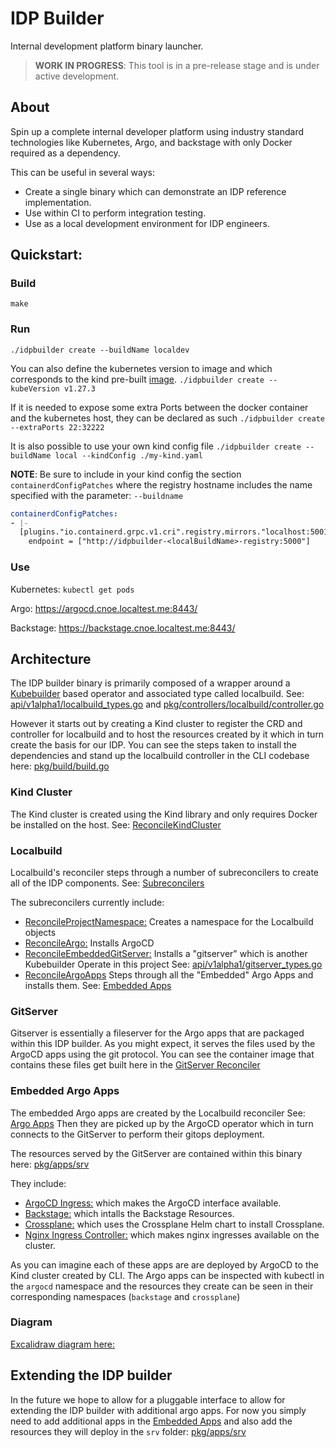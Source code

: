 # IDP Builder

Internal development platform binary launcher.

> **WORK IN PROGRESS**: This tool is in a pre-release stage and is under active development.

## About

Spin up a complete internal developer platform using industry standard technologies like Kubernetes, Argo, and backstage with only Docker required as a dependency.

This can be useful in several ways:
* Create a single binary which can demonstrate an IDP reference implementation.
* Use within CI to perform integration testing.
* Use as a local development environment for IDP engineers.

## Quickstart:

### Build

`make`

### Run

`./idpbuilder create --buildName localdev`

You can also define the kubernetes version to image and which corresponds to the kind pre-built [image](https://github.com/kubernetes-sigs/kind/releases).
`./idpbuilder create --kubeVersion v1.27.3`

If it is needed to expose some extra Ports between the docker container and the kubernetes host, they can be declared as such
`./idpbuilder create --extraPorts 22:32222`

It is also possible to use your own kind config file
`./idpbuilder create --buildName local --kindConfig ./my-kind.yaml`

**NOTE**: Be sure to include in your kind config the section `containerdConfigPatches` where the registry hostname includes the name specified with the parameter: `--buildname`
```yaml
containerdConfigPatches:
- |-
  [plugins."io.containerd.grpc.v1.cri".registry.mirrors."localhost:5001"]
    endpoint = ["http://idpbuilder-<localBuildName>-registry:5000"]
```

### Use

Kubernetes: `kubectl get pods`

Argo: https://argocd.cnoe.localtest.me:8443/

Backstage: https://backstage.cnoe.localtest.me:8443/

## Architecture

The IDP builder binary is primarily composed of a wrapper around a [Kubebuilder](https://kubebuilder.io) based operator and associated type called localbuild. See: [api/v1alpha1/localbuild_types.go](https://github.com/cnoe-io/idpbuilder/blob/4b0f8ecdd7266083373da51d5add1bca73e05a33/api/v1alpha1/localbuild_types.go#L28-L66) and [pkg/controllers/localbuild/controller.go](https://github.com/cnoe-io/idpbuilder/blob/4b0f8ecdd7266083373da51d5add1bca73e05a33/pkg/controllers/localbuild/controller.go#L54-L84)

However it starts out by creating a Kind cluster to register the CRD and controller for localbuild and to host the resources created by it which in turn create the basis for our IDP. You can see the steps taken to install the dependencies and stand up the localbuild controller in the CLI codebase here: [pkg/build/build.go](https://github.com/cnoe-io/idpbuilder/blob/4b0f8ecdd7266083373da51d5add1bca73e05a33/pkg/build/build.go#L95-L131)

### Kind Cluster
The Kind cluster is created using the Kind library and only requires Docker be installed on the host. See: [ReconcileKindCluster](https://github.com/cnoe-io/idpbuilder/blob/4b0f8ecdd7266083373da51d5add1bca73e05a33/pkg/build/build.go#L39-L59)

### Localbuild

Localbuild's reconciler steps through a number of subreconcilers to create all of the IDP components. See: [Subreconcilers](https://github.com/cnoe-io/idpbuilder/blob/4b0f8ecdd7266083373da51d5add1bca73e05a33/pkg/controllers/localbuild/controller.go#L69-L74)

The subreconcilers currently include:

* [ReconcileProjectNamespace:](https://github.com/cnoe-io/idpbuilder/blob/4b0f8ecdd7266083373da51d5add1bca73e05a33/pkg/controllers/localbuild/controller.go#L102C32-L102C57) Creates a namespace for the Localbuild objects
* [ReconcileArgo:](https://github.com/cnoe-io/idpbuilder/blob/4b0f8ecdd7266083373da51d5add1bca73e05a33/pkg/controllers/localbuild/argo.go#L51) Installs ArgoCD
* [ReconcileEmbeddedGitServer:](https://github.com/cnoe-io/idpbuilder/blob/4b0f8ecdd7266083373da51d5add1bca73e05a33/pkg/controllers/localbuild/controller.go#L125) Installs a "gitserver" which is another Kubebuilder Operate in this project See: [api/v1alpha1/gitserver_types.go](https://github.com/cnoe-io/idpbuilder/blob/4b0f8ecdd7266083373da51d5add1bca73e05a33/api/v1alpha1/gitserver_types.go)
* [ReconcileArgoApps](https://github.com/cnoe-io/idpbuilder/blob/4b0f8ecdd7266083373da51d5add1bca73e05a33/pkg/controllers/localbuild/controller.go#L172) Steps through all the "Embedded" Argo Apps and installs them. See: [Embedded Apps](https://github.com/cnoe-io/idpbuilder/blob/4b0f8ecdd7266083373da51d5add1bca73e05a33/pkg/apps/resources.go#L20-L32)

### GitServer

Gitserver is essentially a fileserver for the Argo apps that are packaged within this IDP builder. As you might expect, it serves the files used by the ArgoCD apps using the git protocol. You can see the container image that contains these files get built here in the [GitServer Reconciler](https://github.com/cnoe-io/idpbuilder/blob/4b0f8ecdd7266083373da51d5add1bca73e05a33/pkg/controllers/gitserver/image.go#L44-L60)

### Embedded Argo Apps

The embedded Argo apps are created by the Localbuild reconciler See: [Argo Apps](https://github.com/cnoe-io/idpbuilder/blob/4b0f8ecdd7266083373da51d5add1bca73e05a33/pkg/controllers/localbuild/controller.go#L210-L243) Then they are picked up by the ArgoCD operator which in turn connects to the GitServer to perform their gitops deployment.

The resources served by the GitServer are contained within this binary here: [pkg/apps/srv](https://github.com/cnoe-io/idpbuilder/blob/4b0f8ecdd7266083373da51d5add1bca73e05a33/pkg/apps/srv/)

They include:
* [ArgoCD Ingress:](https://github.com/cnoe-io/idpbuilder/blob/4b0f8ecdd7266083373da51d5add1bca73e05a33/pkg/apps/srv/argocd/ingress.yaml) which makes the ArgoCD interface available.
* [Backstage:](https://github.com/cnoe-io/idpbuilder/blob/4b0f8ecdd7266083373da51d5add1bca73e05a33/pkg/apps/srv/backstage/install.yaml) which intalls the Backstage Resources.
* [Crossplane:](https://github.com/cnoe-io/idpbuilder/blob/4b0f8ecdd7266083373da51d5add1bca73e05a33/pkg/apps/srv/crossplane/crossplane.yaml) which uses the Crossplane Helm chart to install Crossplane.
* [Nginx Ingress Controller:](https://github.com/cnoe-io/idpbuilder/blob/4b0f8ecdd7266083373da51d5add1bca73e05a33/pkg/apps/srv/nginx-ingress/ingress-nginx.yaml) which makes nginx ingresses available on the cluster.

As you can imagine each of these apps are are deployed by ArgoCD to the Kind cluster created by CLI. The Argo apps can be inspected with kubectl in the `argocd` namespace and the resources they create can be seen in their corresponding namespaces (`backstage` and `crossplane`)

### Diagram

[Excalidraw diagram here:](https://excalidraw.com/#json=MNOQf_OeLtKYe_Y80Bt2l,AP-ftLAwZoDWjp2yudnMKA)



## Extending the IDP builder
In the future we hope to allow for a pluggable interface to allow for extending the IDP builder with additional argo apps. For now you simply need to add additional apps in the [Embedded Apps](https://github.com/cnoe-io/idpbuilder/blob/4b0f8ecdd7266083373da51d5add1bca73e05a33/pkg/apps/resources.go#L20-L32) and also add the resources they will deploy in the `srv` folder: [pkg/apps/srv](https://github.com/cnoe-io/idpbuilder/blob/4b0f8ecdd7266083373da51d5add1bca73e05a33/pkg/apps/srv/)
